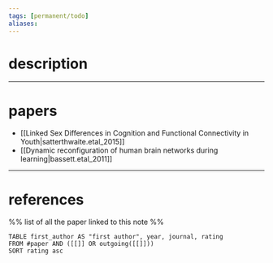 ```yaml
---
tags: [permanent/todo] 
aliases:
---
```

# description
---
# papers
- [[Linked Sex Differences in Cognition and Functional Connectivity in Youth|satterthwaite.etal_2015]]
- [[Dynamic reconfiguration of human brain networks during learning|bassett.etal_2011]]
---
# references
%% list of all the paper linked to this note %%
```dataview
TABLE first_author AS "first author", year, journal, rating 
FROM #paper AND ([[]] OR outgoing([[]]))
SORT rating asc
```
